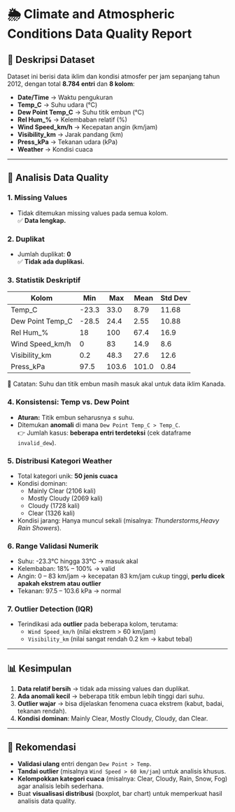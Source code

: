 # 🌦️ Climate and Atmospheric Conditions Data Quality Report

## 📌 Deskripsi Dataset
Dataset ini berisi data iklim dan kondisi atmosfer per jam sepanjang tahun 2012, dengan total **8.784 entri** dan **8 kolom**:

- **Date/Time** → Waktu pengukuran  
- **Temp_C** → Suhu udara (°C)  
- **Dew Point Temp_C** → Suhu titik embun (°C)  
- **Rel Hum_%** → Kelembaban relatif (%)  
- **Wind Speed_km/h** → Kecepatan angin (km/jam)  
- **Visibility_km** → Jarak pandang (km)  
- **Press_kPa** → Tekanan udara (kPa)  
- **Weather** → Kondisi cuaca  

---

## 🔹 Analisis Data Quality

### 1. Missing Values
- Tidak ditemukan missing values pada semua kolom.  
✅ **Data lengkap.**

### 2. Duplikat
- Jumlah duplikat: **0**  
✅ **Tidak ada duplikasi.**

### 3. Statistik Deskriptif
| Kolom             | Min   | Max   | Mean    | Std Dev  |
|-------------------|-------|-------|---------|----------|
| Temp_C            | -23.3 | 33.0  | 8.79    | 11.68    |
| Dew Point Temp_C  | -28.5 | 24.4  | 2.55    | 10.88    |
| Rel Hum_%         | 18    | 100   | 67.4    | 16.9     |
| Wind Speed_km/h   | 0     | 83    | 14.9    | 8.6      |
| Visibility_km     | 0.2   | 48.3  | 27.6    | 12.6     |
| Press_kPa         | 97.5  | 103.6 | 101.0   | 0.84     |

📌 Catatan: Suhu dan titik embun masih masuk akal untuk data iklim Kanada.  

### 4. Konsistensi: Temp vs. Dew Point
- **Aturan:** Titik embun seharusnya ≤ suhu.  
- Ditemukan **anomali** di mana `Dew Point Temp_C > Temp_C`.  
👉 Jumlah kasus: **beberapa entri terdeteksi** (cek dataframe `invalid_dew`).  

### 5. Distribusi Kategori Weather
- Total kategori unik: **50 jenis cuaca**  
- Kondisi dominan:
  - Mainly Clear (2106 kali)  
  - Mostly Cloudy (2069 kali)  
  - Cloudy (1728 kali)  
  - Clear (1326 kali)  
- Kondisi jarang: Hanya muncul sekali (misalnya: *Thunderstorms,Heavy Rain Showers*).  

### 6. Range Validasi Numerik
- Suhu: -23.3°C hingga 33°C → masuk akal  
- Kelembaban: 18% – 100% → valid  
- Angin: 0 – 83 km/jam → kecepatan 83 km/jam cukup tinggi, **perlu dicek apakah ekstrem atau outlier**  
- Tekanan: 97.5 – 103.6 kPa → normal  

### 7. Outlier Detection (IQR)
- Terindikasi ada **outlier** pada beberapa kolom, terutama:  
  - `Wind Speed_km/h` (nilai ekstrem > 60 km/jam)  
  - `Visibility_km` (nilai sangat rendah 0.2 km → kabut tebal)  

---

## 📊 Kesimpulan
1. **Data relatif bersih** → tidak ada missing values dan duplikat.  
2. **Ada anomali kecil** → beberapa titik embun lebih tinggi dari suhu.  
3. **Outlier wajar** → bisa dijelaskan fenomena cuaca ekstrem (kabut, badai, tekanan rendah).  
4. **Kondisi dominan**: Mainly Clear, Mostly Cloudy, Cloudy, dan Clear.  

---

## 🚀 Rekomendasi
- **Validasi ulang** entri dengan `Dew Point > Temp`.  
- **Tandai outlier** (misalnya `Wind Speed > 60 km/jam`) untuk analisis khusus.  
- **Kelompokkan kategori cuaca** (misalnya: Clear, Cloudy, Rain, Snow, Fog) agar analisis lebih sederhana.  
- Buat **visualisasi distribusi** (boxplot, bar chart) untuk memperkuat hasil analisis data quality.  
